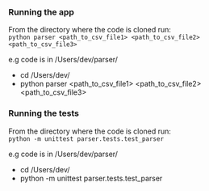 ### Running the app
From the directory where the code is cloned run:<br>
`python parser <path_to_csv_file1> <path_to_csv_file2> <path_to_csv_file3>`

e.g code is in /Users/dev/parser/
* cd /Users/dev/
* python parser <path_to_csv_file1> <path_to_csv_file2> <path_to_csv_file3>

### Running the tests
From the directory where the code is cloned run:<br>
`python -m unittest parser.tests.test_parser`

e.g code is in /Users/dev/parser/
* cd /Users/dev/
* python -m unittest parser.tests.test_parser
